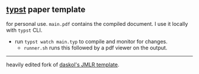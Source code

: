 ## [typst](https://typst.app/docs/tutorial/) paper template

for personal use. `main.pdf` contains the compiled document. I use it locally with `typst` CLI.

+ run `typst watch main.typ` to compile and monitor for changes.
  - `runner.sh` runs this followed by a pdf viewer on the output.

---

heavily edited fork of [daskol's JMLR template](https://github.com/daskol/typst-templates/).

